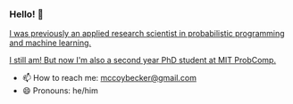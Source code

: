 ### Hello! 👋

[I was previously an applied research scientist in probabilistic programming and machine learning.](https://femtomc.github.io/)

[I still am! But now I'm also a second year PhD student at MIT ProbComp.](http://probcomp.csail.mit.edu/)

- 📫 How to reach me: mccoybecker@gmail.com
- 😄 Pronouns: he/him
